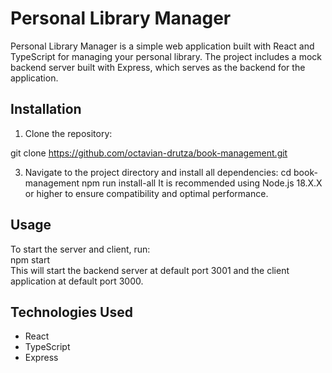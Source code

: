 # Personal Library Manager
Personal Library Manager is a simple web application built with React and TypeScript for managing your personal library. The project includes a mock backend server built with Express, which serves as the backend for the application.

## Installation
1. Clone the repository:
   
git clone https://github.com/octavian-drutza/book-management.git

3. Navigate to the project directory and install all dependencies:
   cd book-management
   npm run install-all
   It is recommended using Node.js 18.X.X or higher to ensure compatibility and optimal performance.

## Usage
To start the server and client, run:  
  npm start  
  This will start the backend server at default port 3001 and the client application at default port 3000.

## Technologies Used
- React
- TypeScript
- Express
